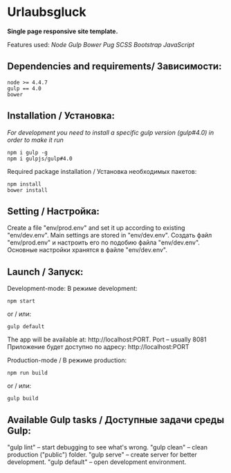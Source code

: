 # Urlaubsgluck
**Single page responsive site template.**

Features used:
 _Node_
 _Gulp_
 _Bower_
 _Pug_
 _SCSS_
 _Bootstrap_
 _JavaScript_
  
## Dependencies and requirements/ Зависимости:
```
node >= 4.4.7
gulp == 4.0
bower
```

## Installation / Установка:
*For development you need to install a specific gulp version (gulp#4.0) in order to make it run*
```
npm i gulp -g
npm i gulpjs/gulp#4.0
```
Required package installation / Установка необходимых пакетов:
```
npm install
bower install
```

## Setting / Настройка:
Create a file "env/prod.env" and set it up according to existing "env/dev.env". Main settings are stored in "env/dev.env".
Создать файл "env/prod.env" и настроить его по подобию файла "env/dev.env". Основные настройки хранятся в файле "env/dev.env".

## Launch / Запуск:
Development-mode:
В режиме development:
```
npm start
```
or / или:
```
gulp default
```
The app will be available at: http://localhost:PORT. Port – usually 8081
Приложение будет доступно по адресу: http://localhost:PORT

Production-mode / В режиме production:
```
npm run build
```
or / или:
```
gulp build
```

## Available Gulp tasks / Доступные задачи среды Gulp:
"gulp lint"   – start debugging to see what's wrong.
"gulp clean"  – clean production ("public") folder.
"gulp serve"  – create server for better development.
"gulp default"  – open development environment.


